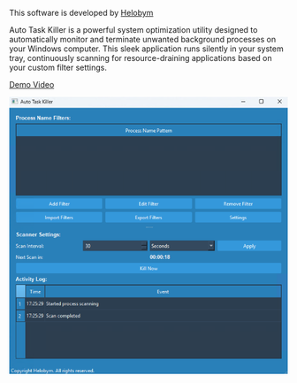 This software is developed by [Helobym](https://helobym.com)

Auto Task Killer is a powerful system optimization utility designed to automatically monitor and terminate unwanted background processes on your Windows computer. This sleek application runs silently in your system tray, continuously scanning for resource-draining applications based on your custom filter settings.

[Demo Video](https://youtu.be/VX3Yk5m9v60)

![Screenshot Preview](auto-task-killer-software1.png)
